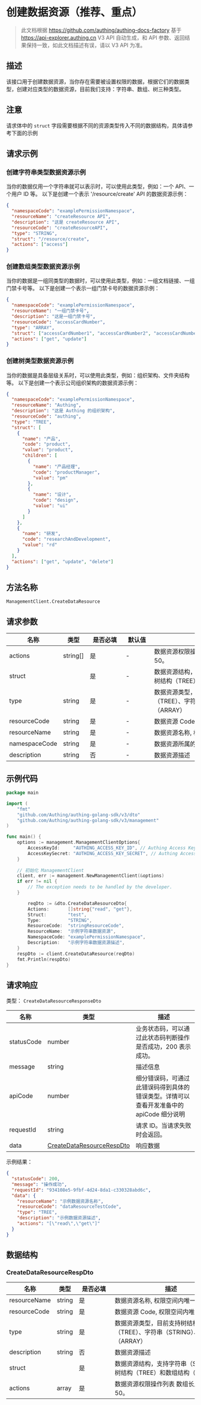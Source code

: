 # 创建数据资源（推荐、重点）

<!--
  警告⚠️：
  不要直接修改该文档，
  https://github.com/Authing/authing-docs-factory
  使用该项目进行生成
-->

<LastUpdated />

> 此文档根据 https://github.com/authing/authing-docs-factory 基于 https://api-explorer.authing.cn V3 API 自动生成，和 API 参数、返回结果保持一致，如此文档描述有误，请以 V3 API 为准。


  ## 描述
  该接口用于创建数据资源，当你存在需要被设置权限的数据，根据它们的数据类型，创建对应类型的数据资源，目前我们支持：字符串、数组、树三种类型。
  ## 注意
  请求体中的 `struct` 字段需要根据不同的资源类型传入不同的数据结构，具体请参考下面的示例
## 请求示例
### 创建字符串类型数据资源示例
当你的数据仅用一个字符串就可以表示时，可以使用此类型，例如：一个 API、一个用户 ID 等。
以下是创建一个表示 '/resource/create' API 的数据资源示例：
```json
{
  "namespaceCode": "examplePermissionNamespace",
  "resourceName": "createResource API",
  "description": "这是 createResource API",
  "resourceCode": "createResourceAPI",
  "type": "STRING",
  "struct": "/resource/create",
  "actions": ["access"]
}
```

### 创建数组类型数据资源示例
当你的数据是一组同类型的数据时，可以使用此类型，例如：一组文档链接、一组门禁卡号等。
以下是创建一个表示一组门禁卡号的数据资源示例：
```json
{
  "namespaceCode": "examplePermissionNamespace",
  "resourceName": "一组门禁卡号",
  "description": "这是一组门禁卡号",
  "resourceCode": "accessCardNumber",
  "type": "ARRAY",
  "struct": ["accessCardNumber1", "accessCardNumber2", "accessCardNumber3"],
  "actions": ["get", "update"]
}
```

### 创建树类型数据资源示例
当你的数据是具备层级关系时，可以使用此类型，例如：组织架构、文件夹结构等。
以下是创建一个表示公司组织架构的数据资源示例：
```json
{
  "namespaceCode": "examplePermissionNamespace",
  "resourceName": "Authing",
  "description": "这是 Authing 的组织架构",
  "resourceCode": "authing",
  "type": "TREE",
  "struct": [
    {
      "name": "产品",
      "code": "product",
      "value": "product",
      "children": [
        {
          "name": "产品经理",
          "code": "productManager",
          "value": "pm"
        },
        {
          "name": "设计",
          "code": "design",
          "value": "ui"
        }
      ]
    },
    {
      "name": "研发",
      "code": "researchAndDevelopment",
      "value": "rd"
    }
  ],
  "actions": ["get", "update", "delete"]
}
```
  

## 方法名称

`ManagementClient.CreateDataResource`

## 请求参数

| 名称 | 类型 | <div style="width:80px">是否必填</div> | <div style="width:60px">默认值</div> | <div style="width:300px">描述</div> | <div style="width:200px">示例值</div> |
| ---- | ---- | ---- | ---- | ---- | ---- |
| actions | string[] | 是 | - | 数据资源权限操作列表 数组长度限制：50。 | `["read","get"]` |
| struct | <a href="#"></a> | 是 | - | 数据资源结构，支持字符串（STRING）、树结构（TREE）和数组结构（ARRAY）。  |  |
| type | string | 是 | - | 数据资源类型，目前支持树结构（TREE）、字符串（STRING）、数组（ARRAY）  | `TREE` |
| resourceCode | string | 是 | - | 数据资源 Code, 权限空间内唯一  | `dataResourceTestCode` |
| resourceName | string | 是 | - | 数据资源名称, 权限空间内唯一  | `示例数据资源名称` |
| namespaceCode | string | 是 | - | 数据资源所属的权限空间 Code  | `examplePermissionNamespace` |
| description | string | 否 | - | 数据资源描述  | `示例数据资源描述` |




## 示例代码

```go
package main

import (
	"fmt"
	"github.com/Authing/authing-golang-sdk/v3/dto"
	"github.com/Authing/authing-golang-sdk/v3/management"
)

func main() {
	options := management.ManagementClientOptions{
		AccessKeyId:     "AUTHING_ACCESS_KEY_ID", // Authing Access Key ID
		AccessKeySecret: "AUTHING_ACCESS_KEY_SECRET", // Authing Access Key Secret
	}
	
	// 初始化 ManagementClient
	client, err := management.NewManagementClient(&options)
	if err != nil {
		// The exception needs to be handled by the developer.
	}

		reqDto := &dto.CreateDataResourceDto{
		Actions:       []string{"read", "get"},
		Struct:        "test",
		Type:          "STRING",
		ResourceCode:  "stringResourceCode",
		ResourceName:  "示例字符串数据资源",
		NamespaceCode: "examplePermissionNamespace",
		Description:   "示例字符串数据资源描述",
	}
	respDto := client.CreateDataResource(reqDto)
	fmt.Println(respDto)
}
```




## 请求响应

类型： `CreateDataResourceResponseDto`

| 名称 | 类型 | 描述 |
| ---- | ---- | ---- |
| statusCode | number | 业务状态码，可以通过此状态码判断操作是否成功，200 表示成功。 |
| message | string | 描述信息 |
| apiCode | number | 细分错误码，可通过此错误码得到具体的错误类型。详情可以查看开发准备中的 apiCode 细分说明 |
| requestId | string | 请求 ID。当请求失败时会返回。 |
| data | <a href="#CreateDataResourceRespDto">CreateDataResourceRespDto</a> | 响应数据 |



示例结果：

```json
{
  "statusCode": 200,
  "message": "操作成功",
  "requestId": "934108e5-9fbf-4d24-8da1-c330328abd6c",
  "data": {
    "resourceName": "示例数据资源名称",
    "resourceCode": "dataResourceTestCode",
    "type": "TREE",
    "description": "示例数据资源描述",
    "actions": "[\"read\",\"get\"]"
  }
}
```

## 数据结构


### <a id="CreateDataResourceRespDto"></a> CreateDataResourceRespDto

| 名称 | 类型 | <div style="width:80px">是否必填</div> | <div style="width:300px">描述</div> | <div style="width:200px">示例值</div> |
| ---- |  ---- | ---- | ---- | ---- |
| resourceName | string | 是 | 数据资源名称, 权限空间内唯一   |  `示例数据资源名称` |
| resourceCode | string | 是 | 数据资源 Code, 权限空间内唯一   |  `dataResourceTestCode` |
| type | string | 是 | 数据资源类型，目前支持树结构（TREE）、字符串（STRING）、数组（ARRAY）   | TREE |
| description | string | 否 | 数据资源描述   |  `示例数据资源描述` |
| struct |  | 是 | 数据资源结构，支持字符串（STRING）、树结构（TREE）和数组结构（ARRAY）。   |  |
| actions | array | 是 | 数据资源权限操作列表 数组长度限制：50。  |  `["read","get"]` |


